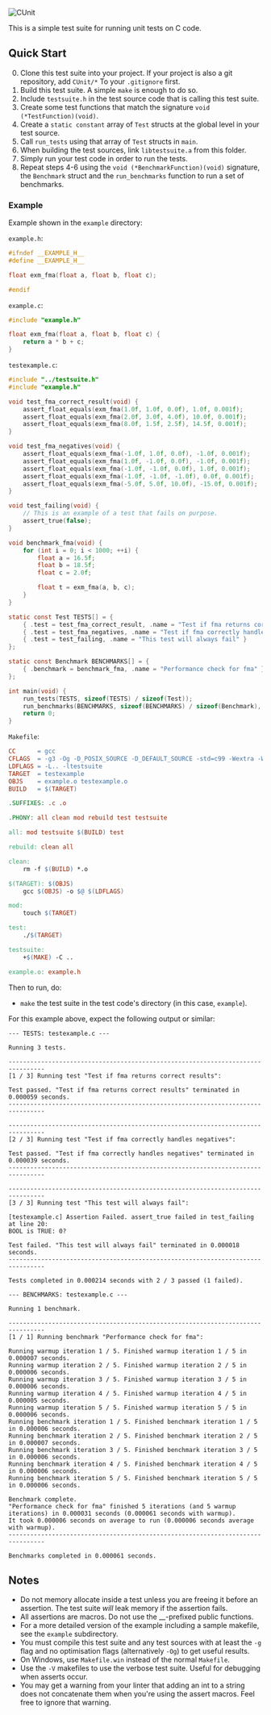 ![CUnit](https://raw.githubusercontent.com/0xFC963F18DC21/CUnit/master/doc/CnBanner.png)

This is a simple test suite for running unit tests on C code.

## Quick Start

<ol start="0">
    <li>Clone this test suite into your project. If your project is also a git repository, add <code>CUnit/*</code> To your <code>.gitignore</code> first.</li>
    <li>Build this test suite. A simple <code>make</code> is enough to do so.</li>
    <li>Include <code>testsuite.h</code> in the test source code that is calling this test suite.</li>
    <li>Create some test functions that match the signature <code>void (*TestFunction)(void)</code>.</li>
    <li>Create a <code>static constant</code> array of <code>Test</code> structs at the global level in your test source.</li>
    <li>Call <code>run_tests</code> using that array of <code>Test</code> structs in <code>main</code>.</li>
    <li>When building the test sources, link <code>libtestsuite.a</code> from this folder.</li>
    <li>Simply run your test code in order to run the tests.</li>
    <li>Repeat steps 4-6 using the <code>void (*BenchmarkFunction)(void)</code> signature, the <code>Benchmark</code> struct and the <code>run_benchmarks</code> function to run a set of benchmarks.</li>
</ol>

### Example

Example shown in the `example` directory:

`example.h`:
```c
#ifndef __EXAMPLE_H__
#define __EXAMPLE_H__

float exm_fma(float a, float b, float c);

#endif
```

`example.c`:

```c
#include "example.h"

float exm_fma(float a, float b, float c) {
    return a * b + c;
}
```

`testexample.c`:

```c
#include "../testsuite.h"
#include "example.h"

void test_fma_correct_result(void) {
    assert_float_equals(exm_fma(1.0f, 1.0f, 0.0f), 1.0f, 0.001f);
    assert_float_equals(exm_fma(2.0f, 3.0f, 4.0f), 10.0f, 0.001f);
    assert_float_equals(exm_fma(8.0f, 1.5f, 2.5f), 14.5f, 0.001f);
}

void test_fma_negatives(void) {
    assert_float_equals(exm_fma(-1.0f, 1.0f, 0.0f), -1.0f, 0.001f);
    assert_float_equals(exm_fma(1.0f, -1.0f, 0.0f), -1.0f, 0.001f);
    assert_float_equals(exm_fma(-1.0f, -1.0f, 0.0f), 1.0f, 0.001f);
    assert_float_equals(exm_fma(-1.0f, -1.0f, -1.0f), 0.0f, 0.001f);
    assert_float_equals(exm_fma(-5.0f, 5.0f, 10.0f), -15.0f, 0.001f);
}

void test_failing(void) {
    // This is an example of a test that fails on purpose.
    assert_true(false);
}

void benchmark_fma(void) {
    for (int i = 0; i < 1000; ++i) {
        float a = 16.5f;
        float b = 18.5f;
        float c = 2.0f;

        float t = exm_fma(a, b, c);
    }
}

static const Test TESTS[] = {
    { .test = test_fma_correct_result, .name = "Test if fma returns correct results" },
    { .test = test_fma_negatives, .name = "Test if fma correctly handles negatives" },
    { .test = test_failing, .name = "This test will always fail" }
};

static const Benchmark BENCHMARKS[] = {
    { .benchmark = benchmark_fma, .name = "Performance check for fma" }
};

int main(void) {
    run_tests(TESTS, sizeof(TESTS) / sizeof(Test));
    run_benchmarks(BENCHMARKS, sizeof(BENCHMARKS) / sizeof(Benchmark), 5, 5);
    return 0;
}
```

`Makefile`:

```makefile
CC      = gcc
CFLAGS  = -g3 -Og -D_POSIX_SOURCE -D_DEFAULT_SOURCE -std=c99 -Wextra -Werror -pedantic
LDFLAGS = -L.. -ltestsuite
TARGET  = testexample
OBJS    = example.o testexample.o
BUILD   = $(TARGET)

.SUFFIXES: .c .o

.PHONY: all clean mod rebuild test testsuite

all: mod testsuite $(BUILD) test

rebuild: clean all

clean:
	rm -f $(BUILD) *.o

$(TARGET): $(OBJS)
	gcc $(OBJS) -o $@ $(LDFLAGS)

mod:
	touch $(TARGET)

test:
	./$(TARGET)

testsuite:
	+$(MAKE) -C ..

example.o: example.h
```

Then to run, do:
* `make` the test suite in the test code's directory (in this case, `example`).

For this example above, expect the following output or similar:

```
--- TESTS: testexample.c ---

Running 3 tests.

--------------------------------------------------------------------------------
[1 / 3] Running test "Test if fma returns correct results":

Test passed. "Test if fma returns correct results" terminated in 0.000059 seconds.
--------------------------------------------------------------------------------

--------------------------------------------------------------------------------
[2 / 3] Running test "Test if fma correctly handles negatives":

Test passed. "Test if fma correctly handles negatives" terminated in 0.000039 seconds.
--------------------------------------------------------------------------------

--------------------------------------------------------------------------------
[3 / 3] Running test "This test will always fail":

[testexample.c] Assertion Failed. assert_true failed in test_failing at line 20:
BOOL is TRUE: 0?

Test failed. "This test will always fail" terminated in 0.000018 seconds.
--------------------------------------------------------------------------------

Tests completed in 0.000214 seconds with 2 / 3 passed (1 failed).

--- BENCHMARKS: testexample.c ---

Running 1 benchmark.

--------------------------------------------------------------------------------
[1 / 1] Running benchmark "Performance check for fma":

Running warmup iteration 1 / 5. Finished warmup iteration 1 / 5 in 0.000007 seconds.
Running warmup iteration 2 / 5. Finished warmup iteration 2 / 5 in 0.000006 seconds.
Running warmup iteration 3 / 5. Finished warmup iteration 3 / 5 in 0.000006 seconds.
Running warmup iteration 4 / 5. Finished warmup iteration 4 / 5 in 0.000005 seconds.
Running warmup iteration 5 / 5. Finished warmup iteration 5 / 5 in 0.000006 seconds.
Running benchmark iteration 1 / 5. Finished benchmark iteration 1 / 5 in 0.000006 seconds.
Running benchmark iteration 2 / 5. Finished benchmark iteration 2 / 5 in 0.000007 seconds.
Running benchmark iteration 3 / 5. Finished benchmark iteration 3 / 5 in 0.000006 seconds.
Running benchmark iteration 4 / 5. Finished benchmark iteration 4 / 5 in 0.000006 seconds.
Running benchmark iteration 5 / 5. Finished benchmark iteration 5 / 5 in 0.000006 seconds.

Benchmark complete.
"Performance check for fma" finished 5 iterations (and 5 warmup iterations) in 0.000031 seconds (0.000061 seconds with warmup).
It took 0.000006 seconds on average to run (0.000006 seconds average with warmup).
--------------------------------------------------------------------------------

Benchmarks completed in 0.000061 seconds.
```

## Notes

* Do not memory allocate inside a test unless you are freeing it before an assertion. The test suite *will* leak memory if the assertion fails.
* All assertions are macros. Do not use the \_\_-prefixed public functions.
* For a more detailed version of the example including a sample makefile, see the `example` subdirectory.
* You must compile this test suite and any test sources with at least the `-g` flag and no optimisation flags (alternatively `-Og`) to get useful results.
* On Windows, use `Makefile.win` instead of the normal `Makefile`.
* Use the `-V` makefiles to use the verbose test suite. Useful for debugging when asserts occur.
* You may get a warning from your linter that adding an int to a string does not concatenate them when you're using the assert macros. Feel free to ignore that warning.
